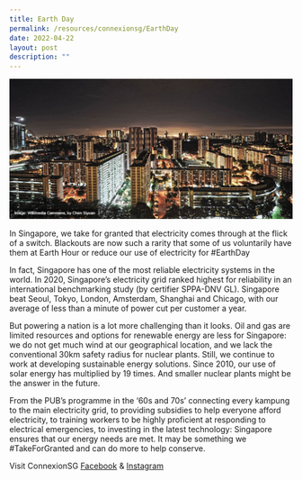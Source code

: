 ```yaml
---
title: Earth Day
permalink: /resources/connexionsg/EarthDay
date: 2022-04-22
layout: post
description: ""
---
```

![](/images/FB%20-%20world%20earth%20day.jpg)

In Singapore, we take for granted that electricity comes through at the flick of a switch. Blackouts are now such a rarity that some of us voluntarily have them at Earth Hour or reduce our use of electricity for #EarthDay

In fact, Singapore has one of the most reliable electricity systems in the world. In 2020, Singapore’s electricity grid ranked highest for reliability in an international benchmarking study (by certifier SPPA-DNV GL). Singapore beat Seoul, Tokyo, London, Amsterdam, Shanghai and Chicago, with our average of less than a minute of power cut per customer a year.

But powering a nation is a lot more challenging than it looks. Oil and gas are limited resources and options for renewable energy are less for Singapore: we do not get much wind at our geographical location, and we lack the conventional 30km safety radius for nuclear plants.
Still, we continue to work at developing sustainable energy solutions. Since 2010, our use of solar energy has multiplied by 19 times. And smaller nuclear plants might be the answer in the future.

From the PUB’s programme in the ‘60s and 70s’ connecting every kampung to the main electricity grid, to providing subsidies to help everyone afford electricity, to training workers to be highly proficient at responding to electrical emergencies, to investing in the latest technology: Singapore ensures that our energy needs are met. It may be something we #TakeForGranted and can do more to help conserve.

Visit ConnexionSG [Facebook](https://www.facebook.com/ConnexionSG) & [Instagram](https://www.instagram.com/connexionsg/)
